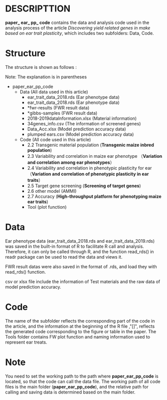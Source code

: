 # DESCRIPTTION

**paper_ ear_ pp_ code** contains the data and analysis code used in the analysis process of the article *Discovering yield related genes in make based on ear trait plasticity*, which includes two subfolders: Data, Code.



# Structure

The structure is shown as follows :

Note: The explanation is in parentheses

* paper_ear_pp_code
  * Data (All data used in this article)
    * ear_trait_data_2018.rds (Ear phenotype data)
    * ear_trait_data_2018.rds (Ear phenotype data)
    * *fwr-results (FWR result data)
    * *gibbs-samples (FWR result data)
    * 2018-2019dataInformation.xlsx (Material information)
    * 34genes_info.csv (The information of screened genes)
    * Data_Acc.xlsx (Model prediction accuracy data)
    * plumped ears.csv (Model prediction accuracy data)
  * Code  (All code used in this article)
    * 2.2 Transgenic material population (**Transgenic maize inbred population**)
    * 2.3 Variability and correlation in maize ear phenotype （**Variation and correlation among ear phenotypes**）
    * 2.4 Variability and correlation in phenotypic plasticity for ear （**Variation and correlation of phenotypic plasticity in ear traits**）
    * 2.5 Target gene screening (**Screening of target genes**)
    * 2.6 other model (AMMI)
    * 2.7 Accuracy (**High-throughput platform for phenotyping maize ear traits**)
    * Tool (plot function)

# Data

Ear phenotype data (ear_trait_data_2018.rds and ear_trait_data_2019.rds) was saved in the built-in format of R to facilitate R call and analysis. Therefore, it can only be called through R, and the function read_rds() in  readr package can be used to read the data and views it.

FWR result datas were also saved in the format of .rds, and load they with read_rds() function.

csv or xlsx file include the information of Test materials and the raw data of model prediction accuracy.



# Code

The name of the subfolder reflects the corresponding part of the code in the article, and the information at the beginning of the R file ,"[]", reflects the generated code corresponding to the figure or table in the paper.
The Tools folder contains FW plot function and naming information used to represent ear treats.



# Note

You need to set the working path to the path where **paper_ear_pp_code** is located, so that the code can call the data file. The working path of all code files is the main folder (**paper_ear_pp_code**), and the relative path for calling and saving data is determined based on the main folder.







